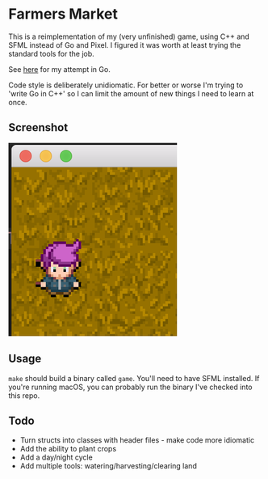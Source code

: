 # Farmers Market 

This is a reimplementation of my (very unfinished) game, using C++ and SFML instead of Go and Pixel. I figured it was worth at least trying the standard tools for the job.

See [here](https://github.com/sgoedecke/farmers-market) for my attempt in Go.

Code style is deliberately unidiomatic. For better or worse I'm trying to 'write Go in C++' so I can limit the amount of new things I need to learn at once.

## Screenshot

![screenshot](./screenshot.png)

## Usage

`make` should build a binary called `game`. You'll need to have SFML installed. If you're running macOS, you can probably run the binary I've checked into this repo.

## Todo

* Turn structs into classes with header files - make code more idiomatic
* Add the ability to plant crops
* Add a day/night cycle
* Add multiple tools: watering/harvesting/clearing land
